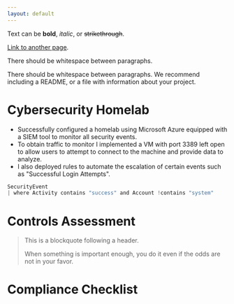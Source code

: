 ```yaml
---
layout: default
---
```


Text can be **bold**, _italic_, or ~~strikethrough~~.

[Link to another page](./another-page.html).

There should be whitespace between paragraphs.

There should be whitespace between paragraphs. We recommend including a README, or a file with information about your project.

# Cybersecurity Homelab

*  Successfully configured a homelab using Microsoft Azure equipped with a SIEM tool to monitor all security events.
*  To obtain traffic to monitor I implemented a VM with port 3389 left open to allow users to attempt to connect to the machine and provide data to analyze.
*  I also deployed rules to automate the escalation of certain events such as "Successful Login Attempts".
```js
SecurityEvent
| where Activity contains "success" and Account !contains "system"
```

# Controls Assessment

> This is a blockquote following a header.
>
> When something is important enough, you do it even if the odds are not in your favor.

# Compliance Checklist
